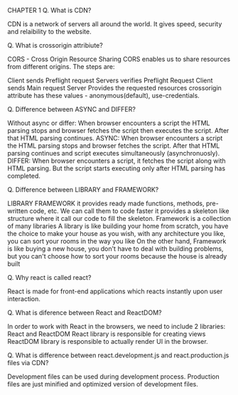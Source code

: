 CHAPTER 1
Q. What is CDN?

CDN is a network of servers all around the world. It gives speed, security and relaibility to the website.

Q. What is crossorigin attribiute?

CORS - Cross Origin Resource Sharing CORS enables us to share resources from different origins. The steps are:

Client sends Preflight request
Servers verifies Preflight Request
Client sends Main request
Server Provides the requested resources
crossorigin attribute has these values - anonymous(default), use-credentials.

Q. Difference between ASYNC and DIFFER?

Without async or differ: When browser encounters a script the HTML parsing stops and browser fetches the script then executes the script. After that HTML parsing continues.
ASYNC: When browser encounters a script the HTML parsing stops and browser fetches the script. After that HTML parsing continues and script executes simultaneously (asynchronuosly).
DIFFER: When browser encounters a script, it fetches the script along with HTML parsing. But the script starts executing only after HTML parsing has completed.

Q. Difference between LIBRARY and FRAMEWORK?

LIBRARY	FRAMEWORK
it provides ready made functions, methods, pre-written code, etc. We can call them to code faster	it provides a skeleton like structure where it call our code to fill the skeleton. Framework is a collection of many libraries
A library is like building your home from scratch, you have the choice to make your house as you wish, with any architecture you like, you can sort your rooms in the way you like	On the other hand, Framework is like buying a new house, you don't have to deal with building problems, but you can't choose how to sort your rooms because the house is already built

Q. Why react is called react?

React is made for front-end applications which reacts instantly upon user interaction.

Q. What is diference between React and ReactDOM?

In order to work with React in the browsers, we need to include 2 libraries: React and ReactDOM
React library is responsible for creating views
ReactDOM library is responsible to actually render UI in the browser.

Q. What is difference between react.development.js and react.production.js files via CDN?

Development files can be used during development process.
Production files are just minified and optimized version of development files.